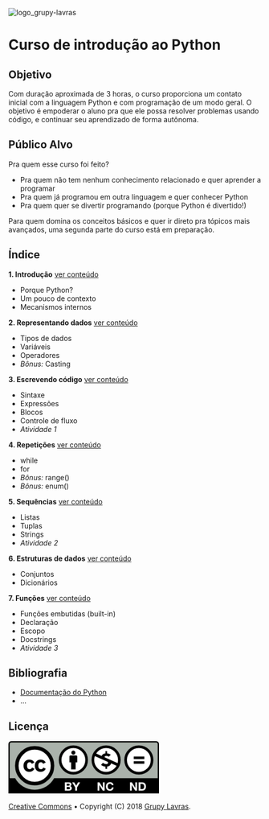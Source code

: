 ![logo_grupy-lavras](https://raw.githubusercontent.com/grupy-lavras/grupy-lavras-logo/master/capa.jpg)

# Curso de introdução ao Python


## Objetivo

Com duração aproximada de 3 horas, o curso proporciona um contato inicial com a linguagem Python e com programação de um modo geral. O objetivo é empoderar o aluno pra que ele possa resolver problemas usando código, e continuar seu aprendizado de forma autônoma. 


## Público Alvo

Pra quem esse curso foi feito?
- Pra quem não tem nenhum conhecimento relacionado e quer aprender a programar
- Pra quem já programou em outra linguagem e quer conhecer Python
- Pra quem quer se divertir programando (porque Python é divertido!)

Para quem domina os conceitos básicos e quer ir direto pra tópicos mais avançados, 
uma segunda parte do curso está em preparação. 


## Índice

**1. Introdução** [ver conteúdo](./1_Introducao.md)

- Porque Python?
- Um pouco de contexto
- Mecanismos internos

**2. Representando dados** [ver conteúdo](./2_Representando_dados.md)
- Tipos de dados
- Variáveis
- Operadores
- _Bônus:_ Casting

**3. Escrevendo código** [ver conteúdo](./3_Escrevendo_codigo.md)
- Sintaxe
- Expressões
- Blocos
- Controle de fluxo
- _Atividade 1_

**4. Repetições** [ver conteúdo](./4_Repeticoes.md)
- while
- for
- _Bônus:_ range()
- _Bônus:_ enum()

**5. Sequências** [ver conteúdo](./5_Sequencias.md)
- Listas
- Tuplas
- Strings
- _Atividade 2_

**6. Estruturas de dados** [ver conteúdo](./6_Estruturas_de_dados.md)
- Conjuntos
- Dicionários

**7. Funções** [ver conteúdo](./7_Funcoes.md)
- Funções embutidas (built-in)
- Declaração
- Escopo
- Docstrings
- _Atividade 3_

## Bibliografia

- [Documentação do Python](https://docs.python.org/3/)
- ...


## Licença

![creativecommons](./images/license.png)

[Creative Commons](https://creativecommons.org/licenses/by-nc-nd/4.0/) &bullet; Copyright (C) 2018 [Grupy Lavras](https://www.facebook.com/grupylavras/).